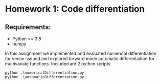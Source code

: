 # Homework 1: Code differentiation #


## Requirements:
- Python >= 3.8
- numpy

In this assignment we implemented and evaluated
numerical differentiation for vector-valued and explored forward mode automatic differentiation for multivariate
functions. Included are 2 python scripts:

`python .\numericalDifferentiation.py` \
`python .\automaticDifferentiation.py`